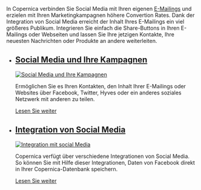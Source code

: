 In Copernica verbinden Sie Social Media mit Ihren eigenen
[E-Mailings](./emailings.md "E-Mailings")
und erzielen mit Ihren Marketingkampagnen höhere Convertion Rates. Dank
der Integration von Social Media erreicht der Inhalt Ihres E-Mailings
ein viel größeres Publikum. Integrieren Sie einfach die Share-Buttons in
Ihren E-Mailings oder Webseiten und lassen Sie Ihre jetzigen Kontakte,
Ihre neuesten Nachrichten oder Produkte an andere weiterleiten.

-   [Social Media und Ihre Kampagnen](./social-media-and-your-campaigns.md "Social Media und Ihre Kampagnen")
    --------------------------------------------------------------------------------------------------------------------------------------------------

    [![Social Media und Ihre
    Kampagnen](../images/de-social-01-thumb.png "Social Media und Ihre Kampagnen")](./social-media-and-your-campaigns.md)

    Ermöglichen Sie es Ihren Kontakten, den Inhalt Ihrer E-Mailings oder
    Websites über Facebook, Twitter, Hyves oder ein anderes soziales
    Netzwerk mit anderen zu teilen.

    [Lesen Sie weiter](./social-media-and-your-campaigns.md "Social Media und Ihre Kampagnen")

-   [Integration von Social Media](./integration-with-social-media.md "Integration mit social Media")
    -----------------------------------------------------------------------------------------------------------------------------------------

    [![Integration mit social
    Media](../images/de-social-02-thumb.png "Integration mit social Media")](./integration-with-social-media.md)

    Copernica verfügt über verschiedene Integrationen von Social Media.
    So können Sie mit Hilfe dieser Integrationen, Daten von Facebook
    direkt in Ihrer Copernica-Datenbank speichern.

    [Lesen Sie weiter](./integration-with-social-media.md "Integration mit social Media")


